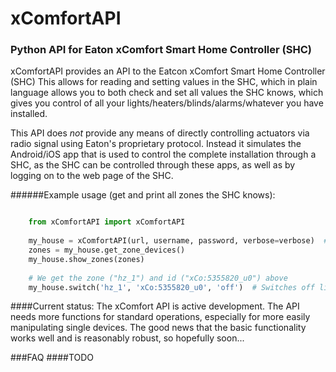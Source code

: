 # xComfortAPI
### Python API for Eaton xComfort Smart Home Controller (SHC) 
xComfortAPI provides an API to the Eatcon xComfort Smart Home Controller (SHC)
This allows for reading and setting values in the SHC, which in plain language
allows you to both check and set all values the SHC knows, which gives you
control of all your lights/heaters/blinds/alarms/whatever you have installed.

This API does *not* provide any means of directly controlling actuators via
radio signal using Eaton's proprietary protocol. Instead it simulates the
Android/iOS app that is used to control the complete installation through a
SHC, as the SHC can be controlled through these apps, as well as by logging
on to the web page of the SHC.

######Example usage (get and print all zones the SHC knows):

```python

    from xComfortAPI import xComfortAPI
  
    my_house = xComfortAPI(url, username, password, verbose=verbose)  # We get a SHC instance, which contains the session ID
  	zones = my_house.get_zone_devices()
	my_house.show_zones(zones)
	
	# We get the zone ("hz_1") and id ("xCo:5355820_u0") above
	my_house.switch('hz_1', 'xCo:5355820_u0', 'off')  # Switches off living room lights
```

####Current status:
The xComfort API is active development. The API needs more functions for 
standard operations, especially for more easily manipulating single devices. 
The good news that the basic functionality works well and is
reasonably robust, so hopefully soon... 

###FAQ
####TODO